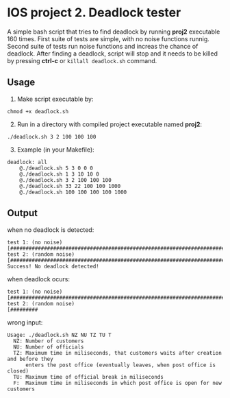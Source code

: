 # IOS project 2. Deadlock tester
A simple bash script that tries to find deadlock by running **proj2** executable 160 times. First suite of tests are simple, with no noise functions runnig. Second suite of tests run noise functions and increas the chance of deadlock. After finding a deadlock, script will stop and it needs to be killed by pressing **ctrl-c** or `killall deadlock.sh` command.

## Usage
1. Make script executable by:
```
chmod +x deadlock.sh
```

2. Run in a directory with compiled project executable named **proj2**:
```
./deadlock.sh 3 2 100 100 100
```

3. Example (in your Makefile):
```
deadlock: all
    @./deadlock.sh 5 3 0 0 0
    @./deadlock.sh 1 3 10 10 0
    @./deadlock.sh 3 2 100 100 100
    @./deadlock.sh 33 22 100 100 1000
    @./deadlock.sh 100 100 100 100 1000
```

## Output
when no deadlock is detected:
```
test 1: (no noise)
[################################################################################]
test 2: (random noise)
[################################################################################]
Success! No deadlock detected!
```

when deadlock ocurs:
```
test 1: (no noise)
[################################################################################]
test 2: (random noise)
[#########
```

wrong input:
```
Usage: ./deadlock.sh NZ NU TZ TU T
  NZ: Number of customers
  NU: Number of officials
  TZ: Maximum time in miliseconds, that customers waits after creation and before they
      enters the post office (eventually leaves, when post office is closed)
  TU: Maximum time of official break in miliseconds
  F:  Maximum time in miliseconds in which post office is open for new customers
```